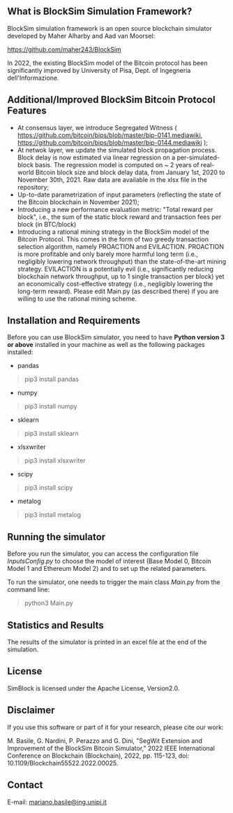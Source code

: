 ## What is BlockSim Simulation Framework?

BlockSim simulation framework is an open source blockchain simulator developed by Maher Alharby and Aad van Moorsel:

https://github.com/maher243/BlockSim

In 2022, the existing BlockSim model of the Bitcoin protocol has been significantly improved by University of Pisa, Dept. of Ingegneria dell'Informazione.

## Additional/Improved BlockSim Bitcoin Protocol Features
- At consensus layer, we introduce Segregated Witness ( https://github.com/bitcoin/bips/blob/master/bip-0141.mediawiki, https://github.com/bitcoin/bips/blob/master/bip-0144.mediawiki );
- At netwok layer, we update the simulated block propagation process. Block delay is now estimated via linear regression on a per-simulated-block basis. The regression model is computed on ~ 2 years of real-world Bitcoin block size and block delay data, from January 1st, 2020 to November 30th, 2021. Raw data are available in the xlsx file in the repository;
- Up-to-date parametrization of input parameters (reflecting the state of the Bitcoin blockchain in November 2021);
- Introducing a new performance evaluation metric: "Total reward per block", i.e., the sum of the static block reward and transaction fees per block (in BTC/block)
- Introducing a rational mining strategy in the BlockSim model of the Bitcoin Protocol. This comes in the form of two greedy transaction selection algorithm, namely PROACTION and EVILACTION. PROACTION is more profitable and only barely more harmful long term (i.e., negligibly lowering network throughput) than the state-of-the-art mining strategy. EVILACTION is a potentially evil (i.e., significantly reducing blockchain network throughput, up to 1 single transaction per block) yet an economically cost-effective strategy (i.e., negligibly lowering the long-term reward). Please edit Main.py (as described there) if you are willing to use the rational mining scheme.

## Installation and Requirements

Before you can use BlockSim simulator, you need to have **Python version 3 or above** installed in your machine as well as the following packages installed:

- pandas
>pip3 install pandas
- numpy 
>pip3 install numpy
- sklearn 
>pip3 install sklearn
- xlsxwriter
>pip3 install xlsxwriter
- scipy
>pip3 install scipy
- metalog
>pip3 install metalog

## Running the simulator

Before you run the simulator, you can access the configuration file *InputsConfig.py* to choose the model of interest (Base Model 0, Bitcoin Model 1 and Ethereum Model 2) and to set up the related parameters.

To run the simulator, one needs to trigger the main class *Main.py* from the command line:
> python3 Main.py

## Statistics and Results

The results of the simulator is printed in an excel file at the end of the simulation.

## License

SimBlock is licensed under the Apache License, Version2.0.

## Disclaimer

If you use this software or part of it for your research, please cite our work:

M. Basile, G. Nardini, P. Perazzo and G. Dini, "SegWit Extension and Improvement of the BlockSim Bitcoin Simulator," 2022 IEEE International Conference on Blockchain (Blockchain), 2022, pp. 115-123, doi: 10.1109/Blockchain55522.2022.00025.

## Contact

E-mail: mariano.basile@ing.unipi.it
